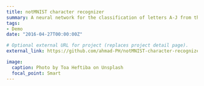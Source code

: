 ```yaml
---
title: notMNIST character recognizer
summary: A neural network for the classification of letters A-J from the [notMNIST](http://yaroslavvb.blogspot.com/2011/09/notmnist-dataset.html) dataset, built from scratch using Python and without the use of any external libraries.
tags:
- Demo
date: "2016-04-27T00:00:00Z"

# Optional external URL for project (replaces project detail page).
external_link: https://github.com/ahmad-PH/notMNIST-character-recognizer

image:
  caption: Photo by Toa Heftiba on Unsplash
  focal_point: Smart
---
```

